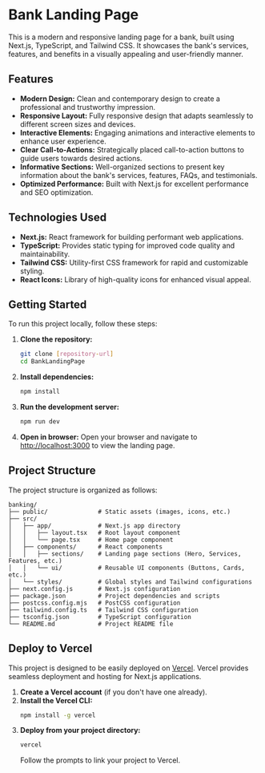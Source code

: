 # Bank Landing Page

This is a modern and responsive landing page for a bank, built using Next.js, TypeScript, and Tailwind CSS. It showcases the bank's services, features, and benefits in a visually appealing and user-friendly manner.

## Features

- **Modern Design:** Clean and contemporary design to create a professional and trustworthy impression.
- **Responsive Layout:** Fully responsive design that adapts seamlessly to different screen sizes and devices.
- **Interactive Elements:** Engaging animations and interactive elements to enhance user experience.
- **Clear Call-to-Actions:** Strategically placed call-to-action buttons to guide users towards desired actions.
- **Informative Sections:** Well-organized sections to present key information about the bank's services, features, FAQs, and testimonials.
- **Optimized Performance:** Built with Next.js for excellent performance and SEO optimization.

## Technologies Used

- **Next.js:** React framework for building performant web applications.
- **TypeScript:**  Provides static typing for improved code quality and maintainability.
- **Tailwind CSS:** Utility-first CSS framework for rapid and customizable styling.
- **React Icons:**  Library of high-quality icons for enhanced visual appeal.

## Getting Started

To run this project locally, follow these steps:

1. **Clone the repository:**
   ```bash
   git clone [repository-url]
   cd BankLandingPage
   ```

2. **Install dependencies:**
   ```bash
   npm install
   ```

3. **Run the development server:**
   ```bash
   npm run dev
   ```

4. **Open in browser:**
   Open your browser and navigate to [http://localhost:3000](http://localhost:3000) to view the landing page.

## Project Structure

The project structure is organized as follows:

```
banking/
├── public/              # Static assets (images, icons, etc.)
├── src/
│   ├── app/             # Next.js app directory
│   │   ├── layout.tsx   # Root layout component
│   │   └── page.tsx     # Home page component
│   ├── components/      # React components
│   │   ├── sections/    # Landing page sections (Hero, Services, Features, etc.)
│   │   └── ui/          # Reusable UI components (Buttons, Cards, etc.)
│   └── styles/          # Global styles and Tailwind configurations
├── next.config.js       # Next.js configuration
├── package.json         # Project dependencies and scripts
├── postcss.config.mjs   # PostCSS configuration
├── tailwind.config.ts   # Tailwind CSS configuration
├── tsconfig.json        # TypeScript configuration
└── README.md            # Project README file
```

## Deploy to Vercel

This project is designed to be easily deployed on [Vercel](https://vercel.com). Vercel provides seamless deployment and hosting for Next.js applications.

1.  **Create a Vercel account** (if you don't have one already).
2.  **Install the Vercel CLI:**
    ```bash
    npm install -g vercel
    ```
3.  **Deploy from your project directory:**
    ```bash
    vercel
    ```
    Follow the prompts to link your project to Vercel.
